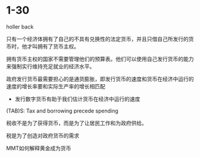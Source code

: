 # 1-30

holler back

只有一个经济体拥有了自己的不具有兑换性的法定货币，并且只借自己所发行的货币时，他才叫拥有了货币主权。

拥有货币主权的国家不需要管理他们的预算表。他们可以使用自己发行货币的能力来强制实行维持充足就业的经济水平。

政府发行货币最需要担心的是通货膨胀，即发行货币的速度和货币在经济中运行的速度的增长率要和实际生产率的增长相匹配

- 发行数字货币有助于我们估计货币在经济中运行的速度

(TAB)S: Tax and borrowing precede spending

税收不是为了获得货币，而是为了让居民工作和为政府供给。

税是为了创造对政府货币的需求

MMT如何解释黄金成为货币